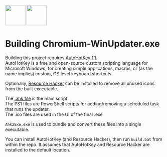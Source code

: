 <img src="Chromium-WinUpdaterBlue.ico" width="64">
<img src="AHK.png" width="64">

# Building Chromium-WinUpdater.exe

Building this project requires [AutoHotKey 1.1](https://www.autohotkey.com/). \
AutoHotKey is a free and open-source custom scripting language for Microsoft Windows, for creating simple applications, macros, or (as the name implies) custom, OS level keyboard shortcuts.

Optionally, [Resource Hacker](http://www.angusj.com/resourcehacker/#download) can be installed to remove all unused icons from the built executable.

The [.ahk file](Chromium-WinUpdater.ahk) is the main script. \
The PS1 files are PowerShell scripts for adding/removing a scheduled task that runs the updater. \
The .ico files are used in the UI of the final .exe

`Ahk2Exe.exe` is used to bundle and convert these files into a single executable. 

You can install AutoHotKey (and Resource Hacker), then run `build.bat` from within the repo. It assumes that AutoHotKey and Resource Hacker are installed to the default location.
